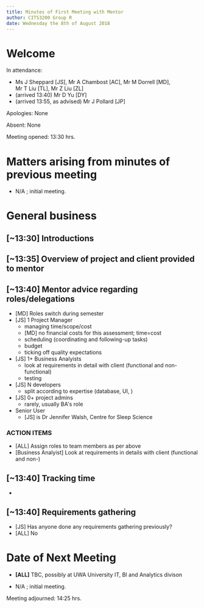 ```yaml
---
title: Minutes of First Meeting with Mentor
author: CITS3200 Group R
date: Wednesday the 8th of August 2018
---
```


# Welcome

In attendance: 

- Ms J Sheppard [JS], Mr A Chambost [AC], Mr M Dorrell [MD], Mr T Liu [TL], Mr Z Liu [ZL]
- (arrived 13:40) Mr D Yu [DY]
- (arrived 13:55, as advised) Mr J Pollard [JP]

Apologies: None

Absent: None

Meeting opened: 13:30 hrs. 

# Matters arising from minutes of previous meeting

- N/A ; initial meeting.

# General business

## [~13:30] Introductions
## [~13:35] Overview of project and client provided to mentor
## [~13:40] Mentor advice regarding roles/delegations
- [MD] Roles switch during semester
- [JS] 1 Project Manager
  - managing time/scope/cost
  - [MD] no financial costs for this assessment; time=cost 
  - scheduling (coordinating and following-up tasks)
  - budget
  - ticking off quality expectations
- [JS] 1+ Business Analyists
  - look at requirements in detail with client (functional and non-functional)
  - testing
- [JS] N developers
  - split according to expertise (database, UI, )
- [JS] 0+ project admins 
  - rarely, usually BA's role
- Senior User
  - [JS] is Dr Jennifer Walsh, Centre for Sleep Science

### ACTION ITEMS

- [ALL] Assign roles to team members as per above
- [Business Analyist] Look at requirements in details with client (functional and non-)

## [~13:40] Tracking time
- 

## [~13:40] Requirements gathering
- [JS] Has anyone done any requirements gathering previously?
- [ALL] No

# Date of Next Meeting

- **[ALL]** TBC, possibly at UWA University IT, BI and Analytics divison

- N/A ; initial meeting.






Meeting adjourned: 14:25 hrs. 
